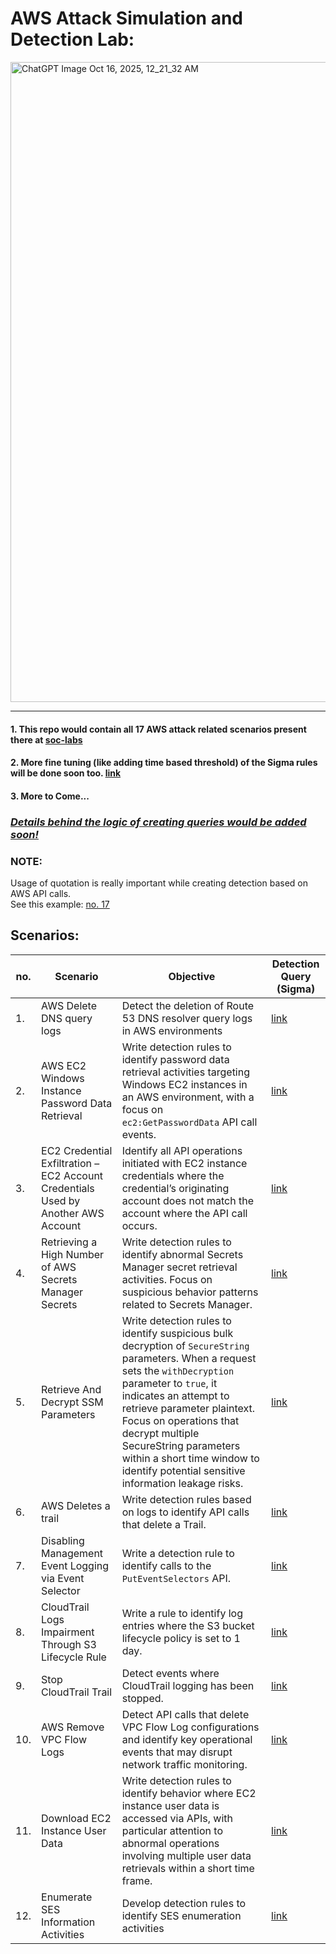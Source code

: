 # AWS Attack Simulation and Detection Lab:

<img width="1024" height="1024" alt="ChatGPT Image Oct 16, 2025, 12_21_32 AM" src="https://github.com/user-attachments/assets/f54b5f15-3517-4176-b239-12b721f27819" />

--------

#### 1. This repo would contain all 17 AWS attack related scenarios present there at [soc-labs](https://www.soc-labs.top/en/detection)
#### 2. More fine tuning (like adding time based threshold) of the Sigma rules will be done soon too. [link](https://micahbabinski.medium.com/dive-into-sigma-correlation-rules-d5df3f0a12f5)
#### 3. More to Come...

### _<ins>Details behind the logic of creating queries would be added soon!</ins>_

### NOTE:
Usage of quotation is really important while creating detection based on AWS API calls. \
See this example: [no. 17](https://github.com/reveng007/AWS_Attack_Detection_soclabs/blob/main/Queries/17.md)

## Scenarios:

| no. | Scenario | Objective | Detection Query (Sigma) | 
| -- | -------- | -------- | ---- |
| 1. | AWS Delete DNS query logs | Detect the deletion of Route 53 DNS resolver query logs in AWS environments | [link](https://github.com/reveng007/AWS_Attack_Detection_soclabs/blob/main/Queries/1.md) |
| 2. | AWS EC2 Windows Instance Password Data Retrieval | Write detection rules to identify password data retrieval activities targeting Windows EC2 instances in an AWS environment, with a focus on `ec2:GetPasswordData` API call events. | [link](https://github.com/reveng007/AWS_Attack_Detection_soclabs/blob/main/Queries/2.md) |
| 3. | EC2 Credential Exfiltration – EC2 Account Credentials Used by Another AWS Account | Identify all API operations initiated with EC2 instance credentials where the credential’s originating account does not match the account where the API call occurs. | [link](https://github.com/reveng007/AWS_Attack_Detection_soclabs/blob/main/Queries/3.md) |
| 4. | Retrieving a High Number of AWS Secrets Manager Secrets | Write detection rules to identify abnormal Secrets Manager secret retrieval activities. Focus on suspicious behavior patterns related to Secrets Manager. | [link](https://github.com/reveng007/AWS_Attack_Detection_soclabs/blob/main/Queries/4.md) |
| 5. | Retrieve And Decrypt SSM Parameters | Write detection rules to identify suspicious bulk decryption of `SecureString` parameters. When a request sets the `withDecryption` parameter to `true`, it indicates an attempt to retrieve parameter plaintext. Focus on operations that decrypt multiple SecureString parameters within a short time window to identify potential sensitive information leakage risks. | [link](https://github.com/reveng007/AWS_Attack_Detection_soclabs/blob/main/Queries/5.md) |
| 6. | AWS Deletes a trail | Write detection rules based on logs to identify API calls that delete a Trail. | [link](https://github.com/reveng007/AWS_Attack_Detection_soclabs/blob/main/Queries/6.md) |
| 7. | Disabling Management Event Logging via Event Selector | Write a detection rule to identify calls to the `PutEventSelectors` API. | [link](https://github.com/reveng007/AWS_Attack_Detection_soclabs/blob/main/Queries/7.md) |
| 8. | CloudTrail Logs Impairment Through S3 Lifecycle Rule | Write a rule to identify log entries where the S3 bucket lifecycle policy is set to 1 day. | [link](https://github.com/reveng007/AWS_Attack_Detection_soclabs/blob/main/Queries/8.md) |
| 9. | Stop CloudTrail Trail | Detect events where CloudTrail logging has been stopped. | [link](https://github.com/reveng007/AWS_Attack_Simulation_Detection_Lab/blob/main/Queries/9.md) |
| 10. | AWS Remove VPC Flow Logs | Detect API calls that delete VPC Flow Log configurations and identify key operational events that may disrupt network traffic monitoring. | [link](https://github.com/reveng007/AWS_Attack_Simulation_Detection_Lab/blob/main/Queries/10.md) |
| 11. | Download EC2 Instance User Data | Write detection rules to identify behavior where EC2 instance user data is accessed via APIs, with particular attention to abnormal operations involving multiple user data retrievals within a short time frame. | [link](https://github.com/reveng007/AWS_Attack_Simulation_Detection_Lab/blob/main/Queries/11.md) |
| 12. | Enumerate SES Information Activities | Develop detection rules to identify SES enumeration activities | [link](https://github.com/reveng007/AWS_Attack_Simulation_Detection_Lab/blob/main/Queries/12.md) |
